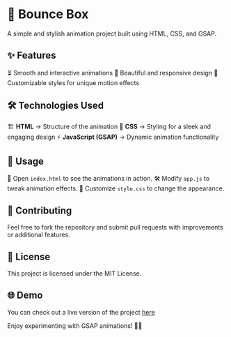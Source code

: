 # 🎉 Bounce Box

A simple and stylish animation project built using HTML, CSS, and GSAP.

## ✨ Features
⏳ Smooth and interactive animations
📱 Beautiful and responsive design
🎨 Customizable styles for unique motion effects

## 🛠 Technologies Used
🏗 **HTML** → Structure of the animation
🎨 **CSS** → Styling for a sleek and engaging design
⚡ **JavaScript (GSAP)** → Dynamic animation functionality

## 🚀 Usage
🎯 Open `index.html` to see the animations in action.
🛠 Modify `app.js` to tweak animation effects.
🎨 Customize `style.css` to change the appearance.

## 🤝 Contributing
Feel free to fork the repository and submit pull requests with improvements or additional features.

## 📜 License
This project is licensed under the MIT License.

## 🌐 Demo
You can check out a live version of the project [here](https://lakshmipriyarajaram.github.io/BounceBox)

Enjoy experimenting with GSAP animations! 🚀✨


